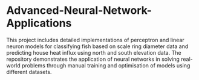 # Advanced-Neural-Network-Applications
 This project includes detailed implementations of perceptron and linear neuron models for classifying fish based on scale ring diameter data and predicting house heat influx using north and south elevation data. The repository demonstrates the application of neural networks in solving real-world problems through manual training and optimisation of models using different datasets.
